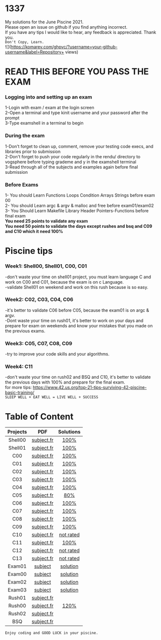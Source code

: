 # 1337
 My solutions for the June Piscine 2021. <br />
  Please open an issue on github if you find anything incorrect.<br/>
  If you have any tips I would like to hear, any feedback is appreciated. Thank you. <br/>
 `Don't Copy, Learn.` <br />
 ![](https://komarev.com/ghpvc/?username=your-github-username&label=Repository+ views)

# READ THIS BEFORE YOU PASS THE EXAM <br/>
### **Logging into and setting up an exam** <br/>
1-Login with exam / exam at the login screen <br/>
2-Open a terminal and type kinit username and your password after the prompt <br />
3-Type examshell in a terminal to begin <br /> 
### **During the exam** <br />
1-Don't forget to clean up, comment, remove your testing code execs, and libraries prior to submission <br />
2-Don't forget to push your code regularly in the rendu/<test question> directory to vogsphere before typing grademe and y in the examshell terminal <br />
3-Read through all of the subjects and examples again before final submission <br />
### **Before Exams** <br />
1- You should Learn Functions Loops Condition Arrays  Strings before exam 00 <br />
2- You should Learn argc & argv & malloc and free before exam01/exam02 <br />
3- You Should Learn Makefile Library Header Pointers-Functions before final exam <br />
**You need 25 points to validate any exam** <br />
**You need 50 points to validate the days except rushes and bsq and C09 and C10 which it need 100%** 
# Piscine tips <br />
### **Week1:** Shell00, Shell01, C00, C01 <br />
-don't waste your time on shell01 project, you must learn language C and work on C00 and C01, because the exam is on c Language. <br />
-validate Shell01 on weekend and work on this rush because is so easy. <br />
### **Week2:** C02, C03, C04, C06 <br />
-it's better to validate C06 before C05, because the exam01 is on argc & argv. <br />
-Dont waste your time on rush01, it's better to work on your days and prepare for exam on weekends and know your mistakes that you made on the previous exams. <br />
### **Week3:** C05, C07, C08, C09 <br />
-try to improve your code skills and your algorithms. <br />
### **Week4:** C11 <br />
-don't waste your time on rush02 and BSQ and C10, it's better to validate the previous days with 100% and prepare for the final exam. <br />
for more tips: https://www.42.us.org/top-21-tips-surviving-42-piscine-basic-training/ <br />
`SLEEP WELL + EAT WELL = LIVE WELL + SUCCESS` <br />
 # Table of Content
| Projects      | PDF          | Solutions  |
| :--------------:|:------------:  | :----------:|
| Shell00 | [subject.fr](./subjects/Shell00.pdf)|[100%](./Shell00) |
| Shell01 | [subject.fr](./subjects/Shell01.pdf)    | [100%](./Shell01)  |
| C00 | [subject.fr](./subjects/C00.pdf)  |[100%](./C00) | 
| C01 | [subject.fr](./subjects/c01.pdf)  |[100%](./C01) | 
| C02 | [subject.fr](./subjects/c02.pdf)  |[100%](./C02) | 
| C03 | [subject.fr](./subjects/c03.pdf)  | [100%](./C03) | 
| C04 | [subject.fr](./subjects/C04.pdf)  | [100%](./C04)| 
| C05 | [subject.fr](./subjects/C05.pdf)   | [80%](./C05)| 
| C06 | [subject.fr](./subjects/C06.pdf)   |[100%](./C06) | 
| C07 | [subject.fr](./subjects/C07.pdf)  | [100%](./C07)| 
| C08 | [subject.fr](./subjects/c08.pdf)  |[100%](./C08) |
| C09 | [subject.fr](./subjects/c09.pdf)  | [100%](./C09)| 
| C10 | [subject.fr](./subjects/c10.pdf)  |[not rated](./C10) | 
| C11 | [subject.fr](./subjects/c11.pdf)  |[100%](./C11) | 
| C12 | [subject.fr](./subjects/C12.pdf)  | [not rated](./C12) | 
| C13 | [subject.fr](./subjects/c13.pdf)  |[not rated](./C13) | 
| Exam01 | [subject](./EXAM01/EXAM01.txt)  |[solution](./EXAM01) | 
| Exam00 | [subject](./EXAM00/exam00.txt)  |[solution](./EXAM00) | 
| Exam02 | [subject](./EXAM02/exam02.txt)  |[solution](./EXAM02) | 
| Exam03 | [subject](./EXAM03/EXAM.txt)  | [solution](./EXAM03)| 
| Rush01 | [subject.fr](./subjects/rush01.pdf)  | | 
| Rush00 | [subject.fr](./subjects/Rush00.pdf)  |[120%](./Rush00) |
| Rush02 |  [subject.fr](./subjects/rush02.pdf) | | 
| BSQ | [subject.fr](./subjects/bsq.pdf)  | | 
 
`Enjoy coding and GOOD LUCK in your piscine.`
